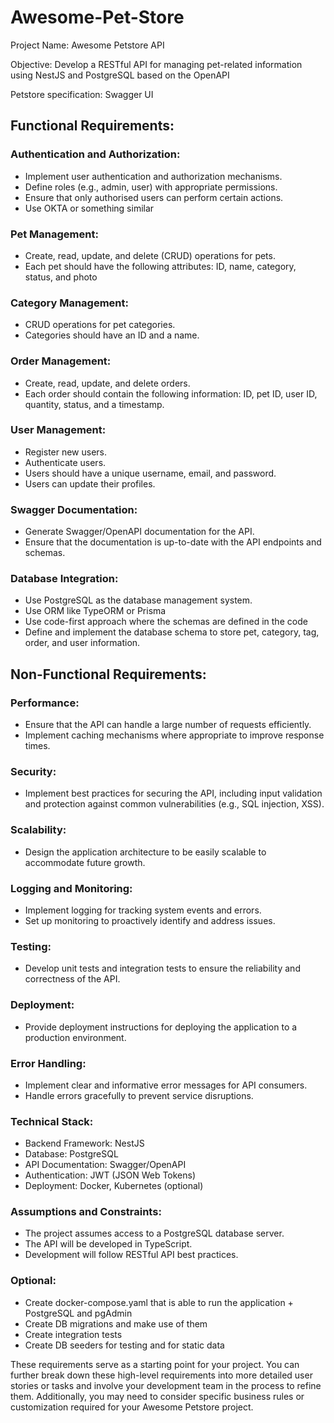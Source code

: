 # Awesome-Pet-Store
Project Name: Awesome Petstore API

Objective: Develop a RESTful API for managing pet-related information using NestJS and PostgreSQL based on the OpenAPI 

Petstore specification: Swagger UI

## Functional Requirements:

### Authentication and Authorization:
 - Implement user authentication and authorization mechanisms.
 - Define roles (e.g., admin, user) with appropriate permissions.
 - Ensure that only authorised users can perform certain actions.
 - Use OKTA or something similar

### Pet Management:
- Create, read, update, and delete (CRUD) operations for pets.
- Each pet should have the following attributes: ID, name, category, status, and photo

### Category Management:
- CRUD operations for pet categories.
- Categories should have an ID and a name.

### Order Management:
- Create, read, update, and delete orders.
- Each order should contain the following information: ID, pet ID, user ID, quantity, status, and a timestamp.

### User Management:
- Register new users.
- Authenticate users.
- Users should have a unique username, email, and password.
- Users can update their profiles.

### Swagger Documentation:
- Generate Swagger/OpenAPI documentation for the API.
- Ensure that the documentation is up-to-date with the API endpoints and schemas.

### Database Integration:
- Use PostgreSQL as the database management system.
- Use ORM like TypeORM or Prisma
- Use code-first approach where the schemas are defined in the code
- Define and implement the database schema to store pet, category, tag, order, and user information.

## Non-Functional Requirements:
### Performance:
- Ensure that the API can handle a large number of requests efficiently.
- Implement caching mechanisms where appropriate to improve response times.

### Security:
- Implement best practices for securing the API, including input validation and protection against common vulnerabilities (e.g., SQL injection, XSS).

### Scalability:
- Design the application architecture to be easily scalable to accommodate future growth.

### Logging and Monitoring:
- Implement logging for tracking system events and errors.
- Set up monitoring to proactively identify and address issues.

### Testing:
- Develop unit tests and integration tests to ensure the reliability and correctness of the API.

### Deployment:
- Provide deployment instructions for deploying the application to a production environment.

### Error Handling:
- Implement clear and informative error messages for API consumers.
- Handle errors gracefully to prevent service disruptions.

### Technical Stack:
- Backend Framework: NestJS
- Database: PostgreSQL
- API Documentation: Swagger/OpenAPI
- Authentication: JWT (JSON Web Tokens)
- Deployment: Docker, Kubernetes (optional)

### Assumptions and Constraints:
- The project assumes access to a PostgreSQL database server.
- The API will be developed in TypeScript.
- Development will follow RESTful API best practices.

### Optional:
- Create docker-compose.yaml that is able to run the application + PostgreSQL and pgAdmin
- Create DB migrations and make use of them
- Create integration tests
- Create DB seeders for testing and for static data

These requirements serve as a starting point for your project. You can further break down these high-level requirements into more detailed user stories or tasks and involve your development team in the process to refine them. Additionally, you may need to consider specific business rules or customization required for your Awesome Petstore project.

